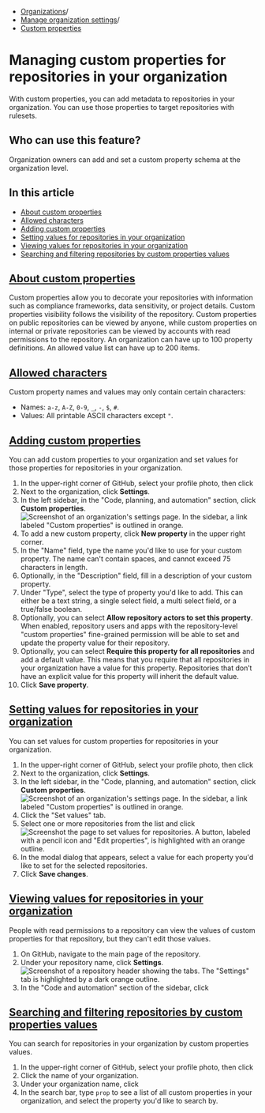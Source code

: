   * [Organizations](https://docs.github.com/en/organizations "Organizations")/
  * [Manage organization settings](https://docs.github.com/en/organizations/managing-organization-settings "Manage organization settings")/
  * [Custom properties](https://docs.github.com/en/organizations/managing-organization-settings/managing-custom-properties-for-repositories-in-your-organization "Custom properties")


# Managing custom properties for repositories in your organization
With custom properties, you can add metadata to repositories in your organization. You can use those properties to target repositories with rulesets.
## Who can use this feature?
Organization owners can add and set a custom property schema at the organization level.
## In this article
  * [About custom properties](https://docs.github.com/en/organizations/managing-organization-settings/managing-custom-properties-for-repositories-in-your-organization#about-custom-properties)
  * [Allowed characters](https://docs.github.com/en/organizations/managing-organization-settings/managing-custom-properties-for-repositories-in-your-organization#allowed-characters)
  * [Adding custom properties](https://docs.github.com/en/organizations/managing-organization-settings/managing-custom-properties-for-repositories-in-your-organization#adding-custom-properties)
  * [Setting values for repositories in your organization](https://docs.github.com/en/organizations/managing-organization-settings/managing-custom-properties-for-repositories-in-your-organization#setting-values-for-repositories-in-your-organization)
  * [Viewing values for repositories in your organization](https://docs.github.com/en/organizations/managing-organization-settings/managing-custom-properties-for-repositories-in-your-organization#viewing-values-for-repositories-in-your-organization)
  * [Searching and filtering repositories by custom properties values](https://docs.github.com/en/organizations/managing-organization-settings/managing-custom-properties-for-repositories-in-your-organization#searching-and-filtering-repositories-by-custom-properties-values)


## [About custom properties](https://docs.github.com/en/organizations/managing-organization-settings/managing-custom-properties-for-repositories-in-your-organization#about-custom-properties)
Custom properties allow you to decorate your repositories with information such as compliance frameworks, data sensitivity, or project details. Custom properties visibility follows the visibility of the repository. Custom properties on public repositories can be viewed by anyone, while custom properties on internal or private repositories can be viewed by accounts with read permissions to the repository. An organization can have up to 100 property definitions. An allowed value list can have up to 200 items.
## [Allowed characters](https://docs.github.com/en/organizations/managing-organization-settings/managing-custom-properties-for-repositories-in-your-organization#allowed-characters)
Custom property names and values may only contain certain characters:
  * Names: `a-z`, `A-Z`, `0-9`, `_`, `-`, `$`, `#`.
  * Values: All printable ASCII characters except `"`.


## [Adding custom properties](https://docs.github.com/en/organizations/managing-organization-settings/managing-custom-properties-for-repositories-in-your-organization#adding-custom-properties)
You can add custom properties to your organization and set values for those properties for repositories in your organization.
  1. In the upper-right corner of GitHub, select your profile photo, then click 
  2. Next to the organization, click **Settings**.
  3. In the left sidebar, in the "Code, planning, and automation" section, click **Custom properties**.
![Screenshot of an organization's settings page. In the sidebar, a link labeled "Custom properties" is outlined in orange.](https://docs.github.com/assets/cb-40889/images/help/organizations/custom-properties.png)
  4. To add a new custom property, click **New property** in the upper right corner.
  5. In the "Name" field, type the name you'd like to use for your custom property. The name can't contain spaces, and cannot exceed 75 characters in length.
  6. Optionally, in the "Description" field, fill in a description of your custom property.
  7. Under "Type", select the type of property you'd like to add. This can either be a text string, a single select field, a multi select field, or a true/false boolean.
  8. Optionally, you can select **Allow repository actors to set this property**. When enabled, repository users and apps with the repository-level "custom properties" fine-grained permission will be able to set and update the property value for their repository.
  9. Optionally, you can select **Require this property for all repositories** and add a default value. This means that you require that all repositories in your organization have a value for this property. Repositories that don’t have an explicit value for this property will inherit the default value.
  10. Click **Save property**.


## [Setting values for repositories in your organization](https://docs.github.com/en/organizations/managing-organization-settings/managing-custom-properties-for-repositories-in-your-organization#setting-values-for-repositories-in-your-organization)
You can set values for custom properties for repositories in your organization.
  1. In the upper-right corner of GitHub, select your profile photo, then click 
  2. Next to the organization, click **Settings**.
  3. In the left sidebar, in the "Code, planning, and automation" section, click **Custom properties**.
![Screenshot of an organization's settings page. In the sidebar, a link labeled "Custom properties" is outlined in orange.](https://docs.github.com/assets/cb-40889/images/help/organizations/custom-properties.png)
  4. Click the "Set values" tab.
  5. Select one or more repositories from the list and click 
![Screenshot the page to set values for repositories. A button, labeled with a pencil icon and "Edit properties", is highlighted with an orange outline.](https://docs.github.com/assets/cb-13183/images/help/repository/edit-properties.png)
  6. In the modal dialog that appears, select a value for each property you'd like to set for the selected repositories.
  7. Click **Save changes**.


## [Viewing values for repositories in your organization](https://docs.github.com/en/organizations/managing-organization-settings/managing-custom-properties-for-repositories-in-your-organization#viewing-values-for-repositories-in-your-organization)
People with read permissions to a repository can view the values of custom properties for that repository, but they can't edit those values.
  1. On GitHub, navigate to the main page of the repository.
  2. Under your repository name, click **Settings**.
![Screenshot of a repository header showing the tabs. The "Settings" tab is highlighted by a dark orange outline.](https://docs.github.com/assets/cb-28260/images/help/repository/repo-actions-settings.png)
  3. In the "Code and automation" section of the sidebar, click 


## [Searching and filtering repositories by custom properties values](https://docs.github.com/en/organizations/managing-organization-settings/managing-custom-properties-for-repositories-in-your-organization#searching-and-filtering-repositories-by-custom-properties-values)
You can search for repositories in your organization by custom properties values.
  1. In the upper-right corner of GitHub, select your profile photo, then click 
  2. Click the name of your organization.
  3. Under your organization name, click 
  4. In the search bar, type `prop` to see a list of all custom properties in your organization, and select the property you'd like to search by.


